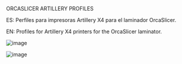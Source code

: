 ORCASLICER ARTILLERY PROFILES

ES: Perfiles para impresoras Artillery X4 para el laminador OrcaSlicer.

EN: Profiles for Artillery X4 printers for the OrcaSlicer laminator.

![image](https://github.com/urtziDV/OrcaSlicer-Artillery-Profiles/assets/1465139/2e1e7ff4-b2be-4df9-a62f-2ad7eda382c6)

![image](https://github.com/urtziDV/OrcaSlicer-Artillery-Profiles/assets/1465139/f8d256e9-4844-4159-befb-e1964661170f)


